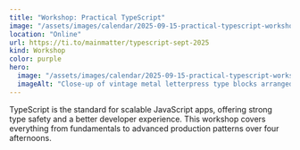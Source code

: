 ```yaml
---
title: "Workshop: Practical TypeScript"
image: "/assets/images/calendar/2025-09-15-practical-typescript-workshop/typescript.svg"
location: "Online"
url: https://ti.to/mainmatter/typescript-sept-2025
kind: Workshop
color: purple
hero:
  image: "/assets/images/calendar/2025-09-15-practical-typescript-workshop/letterpress.jpg"
  imageAlt: "Close-up of vintage metal letterpress type blocks arranged in rows, showing reversed letters and numbers in various fonts and sizes."
---
```


TypeScript is the standard for scalable JavaScript apps, offering strong type safety and a better developer experience. This workshop covers everything from fundamentals to advanced production patterns over four afternoons.
